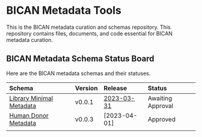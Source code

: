 # BICAN Metadata Tools
This is the BICAN metadata curation and schemas repository. This repository contains files, documents, and code essential for BICAN metadata curation.

## BICAN Metadata Schema Status Board

Here are the BICAN metadata schemas and their statuses.

| Schema | Version | Release | Status |
|:--|:--|:--|:--|
| [Library Minimal Metadata] | v0.0.1 |  [2023-03-31] | Awaiting Approval |
| [Human Donor Metadata] | v0.0.3 | [2023-04-01] | Approved
| | | | |

[Library Minimal Metadata]: http://github.com/brain-bican/metadata/docs/schemas/Library-Minimal-Metadata
[v0.0.1]: http://github.com/brain-bican/metadata/docs/schemas/Library-Minimal-Metadata/BICAN-Library-Minimal-Metadata-Schema-README.md
[2023-03-31]: https://github.com/brain-bican/metadata/releases/tag/v2023-03-31

[Human Donor Metadata]: http://github.com/brain-bican/metadata/docs/schemas/Human-Donor-Metadata
[v0.0.3]: http://github.com/brain-bican/metadata/docs/schemas/Human-Donor-Metadata/BICAN-Human-Donor-Metadata-Schema-README.md
[2022-09-15 EFO 3.46.0]: https://github.com/EBISPOT/efo/releases/tag/v2023-04-01